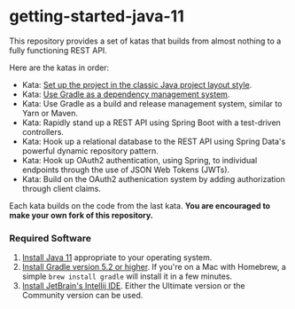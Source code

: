 # getting-started-java-11
This repository provides a set of katas that builds from almost nothing to a fully functioning REST API.

Here are the katas in order:
  - Kata: [Set up the project in the classic Java project layout style](docs/kata.project_layout.md).
  - Kata: [Use Gradle as a dependency management system](docs/kata.dependency_management.md).
  - Kata: Use Gradle as a build and release management system, similar to Yarn or Maven.
  - Kata: Rapidly stand up a REST API using Spring Boot with a test-driven controllers.
  - Kata: Hook up a relational database to the REST API using Spring Data's powerful dynamic repository pattern.
  - Kata: Hook up OAuth2 authentication, using Spring, to individual endpoints through the use of JSON Web Tokens (JWTs).
  - Kata: Build on the OAuth2 authenication system by adding authorization through client claims.

Each kata builds on the code from the last kata.  **You are encouraged to make your own fork of this repository.**

### Required Software

1. [Install Java 11](https://www.oracle.com/technetwork/java/javase/downloads/index.html) appropriate to your operating system.
2. [Install Gradle version 5.2 or higher](https://gradle.org/install/#manually).  If you're on a Mac with Homebrew, a simple `brew install gradle` will install it in a few minutes.
3. [Install JetBrain's Intellij IDE](https://www.jetbrains.com/idea/download/).  Either the Ultimate version or the Community version can be used.
